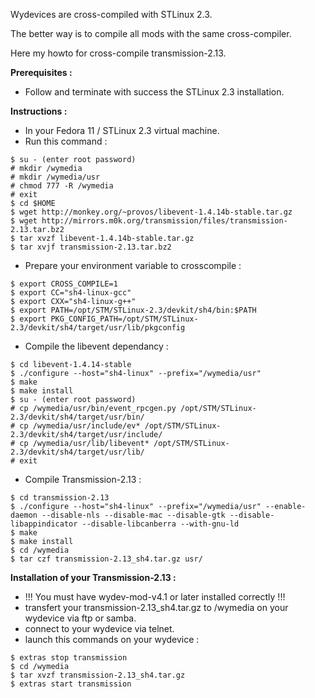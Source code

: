 Wydevices are cross-compiled with STLinux 2.3.

The better way is to compile all mods with the same cross-compiler.

Here my howto for cross-compile transmission-2.13.


**Prerequisites :**
  * Follow and terminate with success the STLinux 2.3 installation.

**Instructions :**
  * In your Fedora 11 / STLinux 2.3 virtual machine.
  * Run this command :
```
$ su - (enter root password)
# mkdir /wymedia
# mkdir /wymedia/usr
# chmod 777 -R /wymedia
# exit
$ cd $HOME
$ wget http://monkey.org/~provos/libevent-1.4.14b-stable.tar.gz
$ wget http://mirrors.m0k.org/transmission/files/transmission-2.13.tar.bz2
$ tar xvzf libevent-1.4.14b-stable.tar.gz
$ tar xvjf transmission-2.13.tar.bz2
```

  * Prepare your environment variable to crosscompile :
```
$ export CROSS_COMPILE=1
$ export CC="sh4-linux-gcc"
$ export CXX="sh4-linux-g++"
$ export PATH=/opt/STM/STLinux-2.3/devkit/sh4/bin:$PATH
$ export PKG_CONFIG_PATH=/opt/STM/STLinux-2.3/devkit/sh4/target/usr/lib/pkgconfig
```

  * Compile the libevent dependancy :
```
$ cd libevent-1.4.14-stable
$ ./configure --host="sh4-linux" --prefix="/wymedia/usr"
$ make
$ make install
$ su - (enter root password)
# cp /wymedia/usr/bin/event_rpcgen.py /opt/STM/STLinux-2.3/devkit/sh4/target/usr/bin/
# cp /wymedia/usr/include/ev* /opt/STM/STLinux-2.3/devkit/sh4/target/usr/include/
# cp /wymedia/usr/lib/libevent* /opt/STM/STLinux-2.3/devkit/sh4/target/usr/lib/
# exit
```

  * Compile Transmission-2.13 :
```
$ cd transmission-2.13
$ ./configure --host="sh4-linux" --prefix="/wymedia/usr" --enable-daemon --disable-nls --disable-mac --disable-gtk --disable-libappindicator --disable-libcanberra --with-gnu-ld
$ make
$ make install
$ cd /wymedia
$ tar czf transmission-2.13_sh4.tar.gz usr/
```

**Installation of your Transmission-2.13 :**
  * !!! You must have wydev-mod-v4.1 or later installed correctly !!!
  * transfert your transmission-2.13\_sh4.tar.gz to /wymedia on your wydevice via ftp or samba.
  * connect to your wydevice via telnet.
  * launch this commands on your wydevice :
```
$ extras stop transmission
$ cd /wymedia
$ tar xvzf transmission-2.13_sh4.tar.gz
$ extras start transmission
```